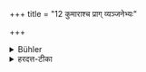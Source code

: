 +++
title = "12 कुमाराश्च प्राग् व्यञ्जनेभ्यः"

+++

<details><summary>Bühler</summary>

12. And male children before the marks (of puberty appear),
</details>

<details><summary>हरदत्त-टीका</summary>

## सूत्रम्
कुमाराश्च प्राक् व्यञ्जनेभ्यः ॥ १२ ॥  
### टिप्पनी
व्यञ्जनानि श्मश्र्वादीनि । यावत्तानि नोत्पद्यन्ते तावदकराः ॥ १२ ॥
</details>
